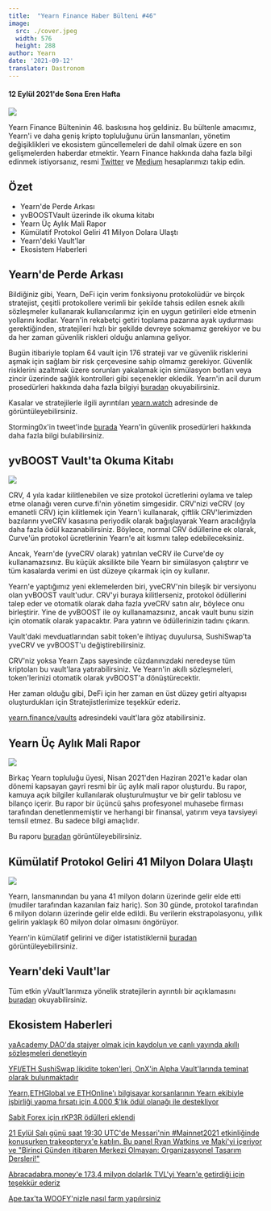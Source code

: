 ```yaml
---
title:  "Yearn Finance Haber Bülteni #46"
image:
  src: ./cover.jpeg
  width: 576
  height: 288
author: Yearn
date: '2021-09-12'
translator: Dastronom
---
```


#### 12 Eylül 2021'de Sona Eren Hafta

![](/_posts/_newsletters/Yearn-Finance-Newsletter-46/cover.jpeg?w=880&h=440)

Yearn Finance Bülteninin 46. baskısına hoş geldiniz. Bu bültenle amacımız, Yearn'i ve daha geniş kripto topluluğunu ürün lansmanları, yönetim değişiklikleri ve ekosistem güncellemeleri de dahil olmak üzere en son gelişmelerden haberdar etmektir. Yearn Finance hakkında daha fazla bilgi edinmek istiyorsanız, resmi [Twitter](https://twitter.com/iearnfinance) ve [Medium](https://medium.com/iearn) hesaplarımızı takip edin.

## **Özet**

- Yearn'de Perde Arkası
- yvBOOSTVault üzerinde ilk okuma kitabı
- Yearn Üç Aylık Mali Rapor
- Kümülatif Protokol Geliri 41 Milyon Dolara Ulaştı
- Yearn'deki Vault'lar
- Ekosistem Haberleri


## **Yearn'de Perde Arkası**

Bildiğiniz gibi, Yearn, DeFi için verim fonksiyonu protokolüdür ve birçok stratejist, çeşitli protokollere verimli bir şekilde tahsis edilen esnek akıllı sözleşmeler kullanarak kullanıcılarımız için en uygun getirileri elde etmenin yollarını kodlar. Yearn'in rekabetçi getiri toplama pazarına ayak uydurması gerektiğinden, stratejileri hızlı bir şekilde devreye sokmamız gerekiyor ve bu da her zaman güvenlik riskleri olduğu anlamına geliyor.

Bugün itibariyle toplam 64 vault için 176 strateji var ve güvenlik risklerini aşmak için sağlam bir risk çerçevesine sahip olmamız gerekiyor. Güvenlik risklerini azaltmak üzere sorunları yakalamak için simülasyon botları veya zincir üzerinde sağlık kontrolleri gibi seçenekler ekledik. Yearn'in acil durum prosedürleri hakkında daha fazla bilgiyi [buradan](https://github.com/yearn/yearn-devdocs/blob/master/docs/developers/v2/EMERGENCY.md) okuyabilirsiniz.

Kasalar ve stratejilerle ilgili ayrıntıları [yearn.watch](https://yearn.watch/) adresinde de görüntüleyebilirsiniz.

Storming0x'in tweet'inde [burada](https://twitter.com/storming0x/status/1436851219864059906) Yearn'in güvenlik prosedürleri hakkında daha fazla bilgi bulabilirsiniz.

## **yvBOOST Vault'ta Okuma Kitabı**

![](/_posts/_newsletters/Yearn-Finance-Newsletter-46/image2.jpg?w=1456&h=753)

CRV, 4 yıla kadar kilitlenebilen ve size protokol ücretlerini oylama ve talep etme olanağı veren curve.fi'nin yönetim simgesidir. CRV'nizi veCRV (oy emanetli CRV) için kilitlemek için Yearn'i kullanarak, çiftlik CRV'lerimizden bazılarını yveCRV kasasına periyodik olarak bağışlayarak Yearn aracılığıyla daha fazla ödül kazanabilirsiniz. Böylece, normal CRV ödüllerine ek olarak, Curve'ün protokol ücretlerinin Yearn'e ait kısmını talep edebileceksiniz.

Ancak, Yearn'de (yveCRV olarak) yatırılan veCRV ile Curve'de oy kullanamazsınız. Bu küçük aksilikte bile Yearn bir simülasyon çalıştırır ve tüm kasalarda verimi en üst düzeye çıkarmak için oy kullanır.

Yearn'e yaptığımız yeni eklemelerden biri, yveCRV'nin bileşik bir versiyonu olan yvBOOST vault'udur. CRV'yi buraya kilitlerseniz, protokol ödüllerini talep eder ve otomatik olarak daha fazla yveCRV satın alır, böylece onu birleştirir. Yine de yvBOOST ile oy kullanamazsınız, ancak vault bunu sizin için otomatik olarak yapacaktır. Para yatırın ve ödüllerinizin tadını çıkarın.

Vault'daki mevduatlarından sabit token'e ihtiyaç duyulursa, SushiSwap'ta yveCRV ve yvBOOST'u değiştirebilirsiniz.

CRV'niz yoksa Yearn Zaps sayesinde cüzdanınızdaki neredeyse tüm kriptoları bu vault'lara yatırabilirsiniz. Ve Yearn'in akıllı sözleşmeleri, token'lerinizi otomatik olarak yvBOOST'a dönüştürecektir.

Her zaman olduğu gibi, DeFi için her zaman en üst düzey getiri altyapısı oluşturdukları için Stratejistlerimize teşekkür ederiz.

[yearn.finance/vaults](https://yearn.finance/vaults) adresindeki vault'lara göz atabilirsiniz.

## **Yearn Üç Aylık Mali Rapor**

![](/_posts/_newsletters/Yearn-Finance-Newsletter-46/image3.jpg?w=1276&h=429)

Birkaç Yearn topluluğu üyesi, Nisan 2021'den Haziran 2021'e kadar olan dönemi kapsayan gayri resmi bir üç aylık mali rapor oluşturdu. Bu rapor, kamuya açık bilgiler kullanılarak oluşturulmuştur ve bir gelir tablosu ve bilanço içerir. Bu rapor bir üçüncü şahıs profesyonel muhasebe firması tarafından denetlenmemiştir ve herhangi bir finansal, yatırım veya tavsiyeyi temsil etmez. Bu sadece bilgi amaçlıdır.

Bu raporu [buradan](https://github.com/yearn/yearn-pm/blob/master/financials/reports/2021Q2-yearn-quarnly-report.pdf) görüntüleyebilirsiniz.

## **Kümülatif Protokol Geliri 41 Milyon Dolara Ulaştı**

![](/_posts/_newsletters/Yearn-Finance-Newsletter-46/image4.jpg?w=1456&h=828)

Yearn, lansmanından bu yana 41 milyon doların üzerinde gelir elde etti (mudiler tarafından kazanılan faiz hariç). Son 30 günde, protokol tarafından 6 milyon doların üzerinde gelir elde edildi. Bu verilerin ekstrapolasyonu, yıllık gelirin yaklaşık 60 milyon dolar olmasını öngörüyor.

Yearn'in kümülatif gelirini ve diğer istatistiklernii [buradan](https://www.yfistats.com/) görüntüleyebilirsiniz.

## **Yearn'deki Vault'lar**

Tüm etkin yVault'larımıza yönelik stratejilerin ayrıntılı bir açıklamasını [buradan](https://medium.com/yearn-state-of-the-vaults/the-vaults-at-yearn-9237905ffed3) okuyabilirsiniz.

## **Ekosistem Haberleri**

[yaAcademy DAO'da stajyer olmak için kaydolun ve canlı yayında akıllı sözleşmeleri denetleyin](https://twitter.com/yAcademyDAO/status/1435866622556659717)

[YFI/ETH SushiSwap likidite token'leri, OnX'in Alpha Vault'larında teminat olarak bulunmaktadır](https://twitter.com/OnXFinance/status/1435229990681972741)

[Yearn,ETHGlobal ve ETHOnline'ı  bilgisayar korsanlarının Yearn ekibiyle işbirliği yapma fırsatı için 4.000 $'lık ödül olanağı ile destekliyor ](https://twitter.com/iearnfinance/status/1436302183545196546)

[Sabit Forex için rKP3R ödülleri eklendi](https://twitter.com/thekeep3r/status/1437402914474037256)

[21 Eylül Salı günü saat 19:30 UTC'de Messari'nin #Mainnet2021 etkinliğinde konuşurken trakeopteryx'e katılın. Bu panel Ryan Watkins ve Maki'yi içeriyor ve "Birinci Günden itibaren Merkezi Olmayan: Organizasyonel Tasarım Dersleri!"](https://twitter.com/tracheopteryx/status/1436257062971977729)

[Abracadabra.money'e 173,4 milyon dolarlık TVL'yi Yearn'e getirdiği için teşekkür ederiz](https://twitter.com/danielesesta/status/1437372628054982663?s=20)

[Ape.tax'ta WOOFY'nizle nasıl farm yapılırsiniz](https://twitter.com/ape_tax/status/1436908119817211913?s=20)
